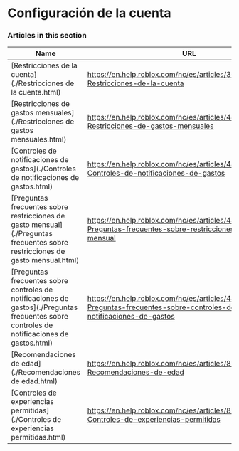 # Configuración de la cuenta  
### Articles in this section
Name|URL
-|-
[Restricciones de la cuenta](./Restricciones de la cuenta.html) |https://en.help.roblox.com/hc/es/articles/360000375686-Restricciones-de-la-cuenta
[Restricciones de gastos mensuales](./Restricciones de gastos mensuales.html) |https://en.help.roblox.com/hc/es/articles/4409125091348-Restricciones-de-gastos-mensuales
[Controles de notificaciones de gastos](./Controles de notificaciones de gastos.html) |https://en.help.roblox.com/hc/es/articles/4409139163412-Controles-de-notificaciones-de-gastos
[Preguntas frecuentes sobre restricciones de gasto mensual](./Preguntas frecuentes sobre restricciones de gasto mensual.html) |https://en.help.roblox.com/hc/es/articles/4409558125460-Preguntas-frecuentes-sobre-restricciones-de-gasto-mensual
[Preguntas frecuentes sobre controles de notificaciones de gastos](./Preguntas frecuentes sobre controles de notificaciones de gastos.html) |https://en.help.roblox.com/hc/es/articles/4409296123796-Preguntas-frecuentes-sobre-controles-de-notificaciones-de-gastos
[Recomendaciones de edad](./Recomendaciones de edad.html) |https://en.help.roblox.com/hc/es/articles/8862768451604-Recomendaciones-de-edad
[Controles de experiencias permitidas](./Controles de experiencias permitidas.html) |https://en.help.roblox.com/hc/es/articles/8863284850196-Controles-de-experiencias-permitidas